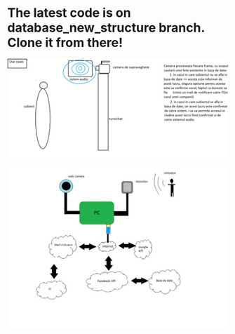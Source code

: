 # The latest code is on database_new_structure branch. Clone it from there!

![alt text](https://github.com/Freq95/ProiectLicenta/blob/master/UseCaseLicenta.png)


![alt text](https://github.com/Freq95/ProiectLicenta/blob/master/Documentatie/Arhitectura.png)
